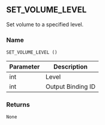 ## SET\_VOLUME\_LEVEL

Set volume to a specified level.


### Name

`SET_VOLUME_LEVEL () `


| Parameter | Description       |
| --------- | ----------------- |
| int       | Level             |
| int       | Output Binding ID |


### Returns

`None`
